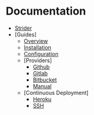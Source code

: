 # Documentation

- [Strider](introduction.md)
- [Guides]
  - [Overview](guides/platform-overview.md)
  - [Installation](guides/how-to-install.md)
  - [Configuration](guides/configuration.md)
  - [Providers]
    - [Github](guides/providers/github.md)
    - [Gitlab](guides/providers/gitlab.md)
    - [Bitbucket](guides/providers/bitbucket.md)
    - [Manual](guides/providers/manual.md)
  - [Continuous Deployment]
    - [Heroku](guides/continuous-deployment/heroku.md)
    - [SSH](guides/continuous-deployment/ssh.md)
